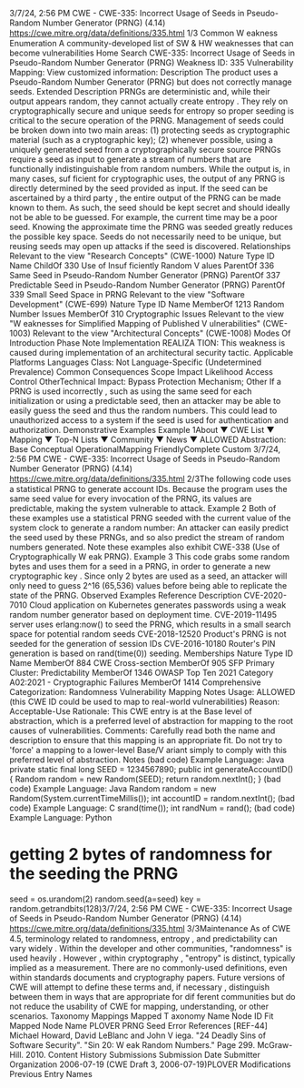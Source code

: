 3/7/24, 2:56 PM CWE - CWE-335: Incorrect Usage of Seeds in Pseudo-Random Number Generator (PRNG) (4.14)
https://cwe.mitre.org/data/deﬁnitions/335.html 1/3
Common W eakness Enumeration
A community-developed list of SW & HW weaknesses that can become
vulnerabilities
Home Search
CWE-335: Incorrect Usage of Seeds in Pseudo-Random Number Generator (PRNG)
Weakness ID: 335
Vulnerability Mapping: 
View customized information:
 Description
The product uses a Pseudo-Random Number Generator (PRNG) but does not correctly manage seeds.
 Extended Description
PRNGs are deterministic and, while their output appears random, they cannot actually create entropy . They rely on cryptographically
secure and unique seeds for entropy so proper seeding is critical to the secure operation of the PRNG.
Management of seeds could be broken down into two main areas:
(1) protecting seeds as cryptographic material (such as a cryptographic key);
(2) whenever possible, using a uniquely generated seed from a cryptographically secure source
PRNGs require a seed as input to generate a stream of numbers that are functionally indistinguishable from random numbers. While
the output is, in many cases, suf ficient for cryptographic uses, the output of any PRNG is directly determined by the seed provided as
input. If the seed can be ascertained by a third party , the entire output of the PRNG can be made known to them. As such, the seed
should be kept secret and should ideally not be able to be guessed. For example, the current time may be a poor seed. Knowing the
approximate time the PRNG was seeded greatly reduces the possible key space.
Seeds do not necessarily need to be unique, but reusing seeds may open up attacks if the seed is discovered.
 Relationships
 Relevant to the view "Research Concepts" (CWE-1000)
Nature Type ID Name
ChildOf 330 Use of Insuf ficiently Random V alues
ParentOf 336 Same Seed in Pseudo-Random Number Generator (PRNG)
ParentOf 337 Predictable Seed in Pseudo-Random Number Generator (PRNG)
ParentOf 339 Small Seed Space in PRNG
 Relevant to the view "Software Development" (CWE-699)
Nature Type ID Name
MemberOf 1213 Random Number Issues
MemberOf 310 Cryptographic Issues
 Relevant to the view "W eaknesses for Simplified Mapping of Published V ulnerabilities" (CWE-1003)
 Relevant to the view "Architectural Concepts" (CWE-1008)
 Modes Of Introduction
Phase Note
Implementation REALIZA TION: This weakness is caused during implementation of an architectural security tactic.
 Applicable Platforms
Languages
Class: Not Language-Specific (Undetermined Prevalence)
 Common Consequences
Scope Impact Likelihood
Access Control
OtherTechnical Impact: Bypass Protection Mechanism; Other
If a PRNG is used incorrectly , such as using the same seed for each initialization or using a
predictable seed, then an attacker may be able to easily guess the seed and thus the random
numbers. This could lead to unauthorized access to a system if the seed is used for authentication
and authorization.
 Demonstrative Examples
Example 1About ▼ CWE List ▼ Mapping ▼ Top-N Lists ▼ Community ▼ News ▼
ALLOWED
Abstraction: Base
Conceptual OperationalMapping
FriendlyComplete Custom
3/7/24, 2:56 PM CWE - CWE-335: Incorrect Usage of Seeds in Pseudo-Random Number Generator (PRNG) (4.14)
https://cwe.mitre.org/data/deﬁnitions/335.html 2/3The following code uses a statistical PRNG to generate account IDs.
Because the program uses the same seed value for every invocation of the PRNG, its values are predictable, making the system
vulnerable to attack.
Example 2
Both of these examples use a statistical PRNG seeded with the current value of the system clock to generate a random number:
An attacker can easily predict the seed used by these PRNGs, and so also predict the stream of random numbers generated. Note
these examples also exhibit CWE-338 (Use of Cryptographically W eak PRNG).
Example 3
This code grabs some random bytes and uses them for a seed in a PRNG, in order to generate a new cryptographic key .
Since only 2 bytes are used as a seed, an attacker will only need to guess 2^16 (65,536) values before being able to replicate the
state of the PRNG.
 Observed Examples
Reference Description
CVE-2020-7010 Cloud application on Kubernetes generates passwords using a weak random number generator based
on deployment time.
CVE-2019-11495 server uses erlang:now() to seed the PRNG, which results in a small search space for potential random
seeds
CVE-2018-12520 Product's PRNG is not seeded for the generation of session IDs
CVE-2016-10180 Router's PIN generation is based on rand(time(0)) seeding.
 Memberships
Nature Type ID Name
MemberOf 884 CWE Cross-section
MemberOf 905 SFP Primary Cluster: Predictability
MemberOf 1346 OWASP Top Ten 2021 Category A02:2021 - Cryptographic Failures
MemberOf 1414 Comprehensive Categorization: Randomness
 Vulnerability Mapping Notes
Usage: ALLOWED (this CWE ID could be used to map to real-world vulnerabilities)
Reason: Acceptable-Use
Rationale:
This CWE entry is at the Base level of abstraction, which is a preferred level of abstraction for mapping to the root causes of
vulnerabilities.
Comments:
Carefully read both the name and description to ensure that this mapping is an appropriate fit. Do not try to 'force' a mapping to a
lower-level Base/V ariant simply to comply with this preferred level of abstraction.
 Notes
(bad code) Example Language: Java 
private static final long SEED = 1234567890;
public int generateAccountID() {
Random random = new Random(SEED);
return random.nextInt();
}
(bad code) Example Language: Java 
Random random = new Random(System.currentTimeMillis());
int accountID = random.nextInt();
(bad code) Example Language: C 
srand(time());
int randNum = rand();
(bad code) Example Language: Python 
# getting 2 bytes of randomness for the seeding the PRNG
seed = os.urandom(2)
random.seed(a=seed)
key = random.getrandbits(128)3/7/24, 2:56 PM CWE - CWE-335: Incorrect Usage of Seeds in Pseudo-Random Number Generator (PRNG) (4.14)
https://cwe.mitre.org/data/deﬁnitions/335.html 3/3Maintenance
As of CWE 4.5, terminology related to randomness, entropy , and predictability can vary widely . Within the developer and other
communities, "randomness" is used heavily . However , within cryptography , "entropy" is distinct, typically implied as a measurement.
There are no commonly-used definitions, even within standards documents and cryptography papers. Future versions of CWE will
attempt to define these terms and, if necessary , distinguish between them in ways that are appropriate for dif ferent communities but
do not reduce the usability of CWE for mapping, understanding, or other scenarios.
 Taxonomy Mappings
Mapped T axonomy Name Node ID Fit Mapped Node Name
PLOVER PRNG Seed Error
 References
[REF-44] Michael Howard, David LeBlanc and John V iega. "24 Deadly Sins of Software Security". "Sin 20: W eak Random
Numbers." Page 299. McGraw-Hill. 2010.
 Content History
 Submissions
Submission Date Submitter Organization
2006-07-19
(CWE Draft 3, 2006-07-19)PLOVER
 Modifications
 Previous Entry Names